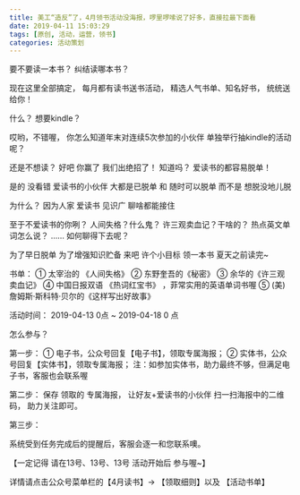 ```yaml
---
title: 美工“造反”了，4月领书活动没海报，啰里啰嗦说了好多，直接拉最下面看
date: 2019-04-11 15:03:29
tags: [原创, 活动，运营，领书]
categories: 活动策划
---
```


要不要读一本书？
纠结读哪本书？

现在这里全部搞定，
每月都有读书送书活动，
精选人气书单、知名好书，
统统送给你！

什么？
想要kindle？

哎哟，不错喔，
你怎么知道年末对连续5次参加的小伙伴
单独举行抽kindle的活动呢？

还是不想读？
好吧
你赢了
我们出绝招了！
知道吗？
爱读书的都容易脱单！

是的
没看错
爱读书的小伙伴
大都是已脱单 和 随时可以脱单
而不是 想脱没地儿脱

为什么？
因为人家
爱读书
见识广
聊啥都能接住

至于不爱读书的你咧？
人间失格？什么鬼？
许三观卖血记？干啥的？
热点英文单词怎么说？
……
如何聊得下去呢？

为了早日脱单
为了增强知识贮备
来吧
许个小目标
领一本书
夏天之前读完~


书单：
① 太宰治的 《人间失格》
② 东野奎吾的《秘密》
③ 余华的《许三观卖血记》
④ 中国日报双语 《热词红宝书》 ，菲常实用的英语单词书喔
⑤ (美) 詹姆斯·斯科特·贝尔的《这样写出好故事》

活动时间：
2019-04-13   0点   ~  2019-04-18 0 点

怎么参与？

第一步：
① 电子书，公众号回复【电子书】，领取专属海报；
② 实体书，公众号回复【实体书】，领取专属海报；
注：如参加实体书，助力最终不够，但满足电子书，客服也会联系喔

第二步：
保存 领取的 专属海报，
让好友+爱读书的小伙伴 扫一扫海报中的二维码，
助力关注即可。

第三步：

系统受到任务完成后的提醒后，客服会逐一和您联系噢。


【一定记得 请在13号、13号、13号 活动开始后 参与喔~】

详情请点击公众号菜单栏的【4月读书】-> 【领取细则】以及 【活动书单】
